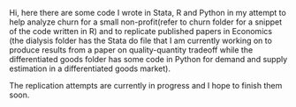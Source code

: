 Hi,
here there are some code I wrote in Stata, R and Python in my attempt to help analyze churn for a small non-profit(refer to 
churn folder for a snippet of the code written in R) and to replicate published papers in Economics (the dialysis folder has the 
Stata do file that I am currently working on to produce results from a paper on quality-quantity tradeoff while the differentiated goods
folder has some code in Python for demand and supply estimation in a differentiated goods market).

The replication attempts are currently in progress and I hope to finish them soon. 
